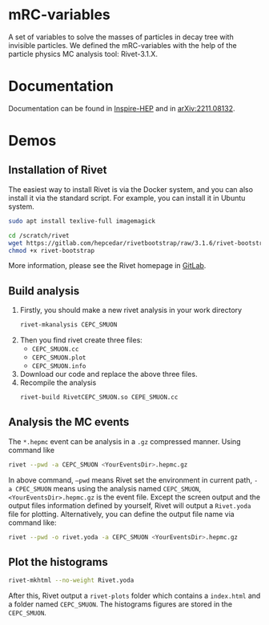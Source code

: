 # mRC-variables

A set of variables to solve the masses of particles in decay tree with invisible particles. We defined the mRC-variables with the help of the particle physics MC analysis tool: Rivet-3.1.X.

# Documentation

Documentation can be found in [Inspire-HEP](https://inspirehep.net/literature/2182463) and in [arXiv:2211.08132](https://arxiv.org/abs/2211.08132). 

# Demos 
## Installation of Rivet 
The easiest way to install Rivet is via the Docker system, and you can also  install it via the standard script. For example, you can install it in Ubuntu system.  
```bash
sudo apt install texlive-full imagemagick 

cd /scratch/rivet
wget https://gitlab.com/hepcedar/rivetbootstrap/raw/3.1.6/rivet-bootstrap
chmod +x rivet-bootstrap
```  
More information, please see the Rivet homepage in [GitLab](https://gitlab.com/hepcedar/rivet/-/blob/release-3-1-x/doc/tutorials/installation.md). 

## Build analysis 
1. Firstly, you should make a new rivet analysis in your work directory
    ```bash
    rivet-mkanalysis CEPC_SMUON
    ``` 
2. Then you find rivet create three files:
    * `CEPC_SMUON.cc `
    * `CEPC_SMUON.plot`
    * `CEPC_SMUON.info`
3. Download our code and replace the above three files. 
4. Recompile the analysis
    ```bash
    rivet-build RivetCEPC_SMUON.so CEPE_SMUON.cc
    ```

## Analysis the MC events 
The `*.hepmc` event can be analysis in a `.gz` compressed manner. Using command like 

```bash
rivet --pwd -a CEPC_SMUON <YourEventsDir>.hepmc.gz
```

In above command, `—pwd` means Rivet set the environment in current path, `-a CPEC_SMUON` means using the analysis named `CEPC_SMUON`, `<YourEventsDir>.hepmc.gz` is the event file. 
Except the screen output and the output files information defined by yourself, Rivet will output a `Rivet.yoda` file for plotting. Alternatively, you can define the output file name via command like:
```bash
rivet --pwd -o rivet.yoda -a CEPC_SMUON <YourEventsDir>.hepmc.gz
```

## Plot the histograms

```bash
rivet-mkhtml --no-weight Rivet.yoda
```

After this, Rivet output a `rivet-plots` folder which contains a `index.html` and a folder named `CEPC_SMUON`. The histograms figures are stored in the `CEPC_SMUON`.

# 